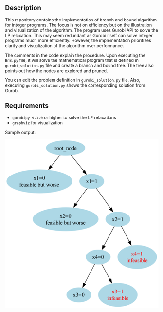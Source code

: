 ## Description
This repository contains the implementation of branch and bound algorithm for integer programs. The focus is not on efficiency but on the illustration and visualization of the algorithm.
The program uses Gurobi API to solve the LP relaxation. This may seem redundant as Gurobi itself can solve integer programs much more efficiently. However, the implementation prioritizes clarity and visualization 
of the algorithm over performance.

The comments in the code explain the procedure. Upon executing the `BnB.py` file, it will solve the mathematical program that is defined in `gurobi_solution.py` file and create a branch and bound tree. The tree also points out how the nodes are explored and pruned.

You can edit the problem definition in `gurobi_solution.py` file. Also, executing `gurobi_solution.py` shows the corresponding solution from Gurobi.

## Requirements

- `gurobipy 9.1.0` or higher to solve the LP relaxations
- `graphviz` for visualization

Sample output:

![sample output](branch_and_bound.png)